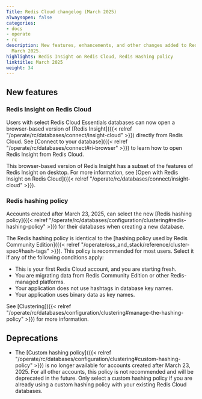 ```yaml
---
Title: Redis Cloud changelog (March 2025)
alwaysopen: false
categories:
- docs
- operate
- rc
description: New features, enhancements, and other changes added to Redis Cloud during
  March 2025.
highlights: Redis Insight on Redis Cloud, Redis Hashing policy
linktitle: March 2025
weight: 34
---
```


## New features

### Redis Insight on Redis Cloud

Users with select Redis Cloud Essentials databases can now open a browser-based version of [Redis Insight]({{< relref "/operate/rc/databases/connect/insight-cloud" >}}) directly from Redis Cloud. See [Connect to your database]({{< relref "/operate/rc/databases/connect#ri-browser" >}}) to learn how to open Redis Insight from Redis Cloud.

This browser-based version of Redis Insight has a subset of the features of Redis Insight on desktop. For more information, see [Open with Redis Insight on Redis Cloud]({{< relref "/operate/rc/databases/connect/insight-cloud" >}}).

### Redis hashing policy

Accounts created after March 23, 2025, can select the new [Redis hashing policy]({{< relref "/operate/rc/databases/configuration/clustering#redis-hashing-policy" >}}) for their databases when creating a new database. 

The Redis hashing policy is identical to the [hashing policy used by Redis Community Edition]({{< relref "/operate/oss_and_stack/reference/cluster-spec#hash-tags" >}}). This policy is recommended for most users. Select it if any of the following conditions apply:
- This is your first Redis Cloud account, and you are starting fresh.
- You are migrating data from Redis Community Edition or other Redis-managed platforms.
- Your application does not use hashtags in database key names.
- Your application uses binary data as key names.

See [Clustering]({{< relref "/operate/rc/databases/configuration/clustering#manage-the-hashing-policy" >}}) for more information.

## Deprecations

- The [Custom hashing policy]({{< relref "/operate/rc/databases/configuration/clustering#custom-hashing-policy" >}}) is no longer available for accounts created after March 23, 2025. For all other accounts, this policy is not recommended and will be deprecated in the future. Only select a custom hashing policy if you are already using a custom hashing policy with your existing Redis Cloud databases.